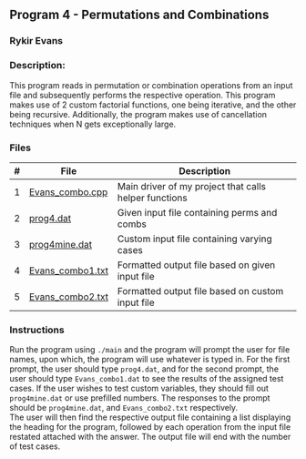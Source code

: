 ## Program 4 - Permutations and Combinations
### Rykir Evans
### Description:

This program reads in permutation or combination operations from an input file and subsequently performs the respective operation. This program makes use of 2 custom factorial functions, one being iterative, and the other being recursive. Additionally, the program makes use of cancellation techniques when N gets exceptionally large. 

### Files

|   #   | File                                        | Description                                              |
| :---: | ------------------------------------------- | -------------------------------------------------------- |
|   1   | [Evans_combo.cpp](./Evans_combo.cpp)        | Main driver of my project that calls helper functions    |
|   2   | [prog4.dat](./prog4.dat)                    | Given input file containing perms and combs              |
|   3   | [prog4mine.dat](./prog4mine.dat)            | Custom input file containing varying cases               |
|   4   | [Evans_combo1.txt](./Evans_combo1.txt)      | Formatted output file based on given input file          |
|   5   | [Evans_combo2.txt](./Evans_combo2.txt)      | Formatted output file based on custom input file         |

### Instructions

Run the program using `./main` and the program will prompt the user for file names, upon which, the program will use whatever is typed in. For the first prompt, the user should type `prog4.dat`, and for the second prompt, the user should type `Evans_combo1.dat` to see the results of the assigned test cases. If the user wishes to test custom variables, they should fill out `prog4mine.dat` or use prefilled numbers. The responses to the prompt should be `prog4mine.dat`, and `Evans_combo2.txt` respectively.  
The user will then find the respective output file containing a list displaying the heading for the program, followed by each operation from the input file restated attached with the answer. The output file will end with the number of test cases.
